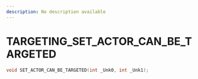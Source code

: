 ```yaml
---
description: No description available 
---
```


# TARGETING\_SET_ACTOR_CAN_BE_TARGETED

```cpp
void SET_ACTOR_CAN_BE_TARGETED(int _Unk0, int _Unk1);
```
